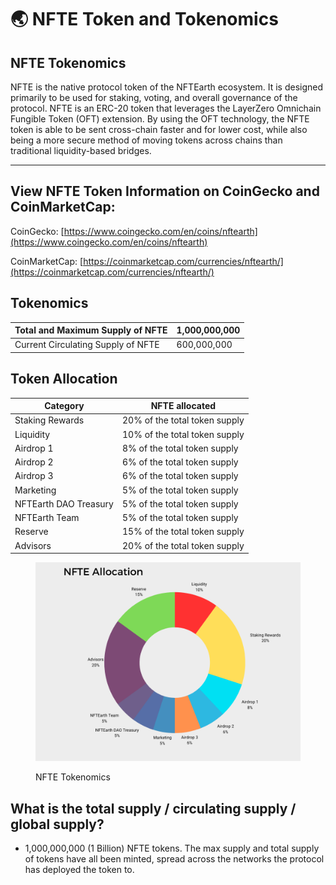 # 🌏 NFTE Token and Tokenomics

## NFTE Tokenomics <a href="#nfte-tokenomics" id="nfte-tokenomics"></a>

NFTE is the native protocol token of the NFTEarth ecosystem. It is designed primarily to be used for staking, voting, and overall governance of the protocol. NFTE is an ERC-20 token that leverages the LayerZero Omnichain Fungible Token (OFT) extension. By using the OFT technology, the NFTE token is able to be sent cross-chain faster and for lower cost, while also being a more secure method of moving tokens across chains than traditional liquidity-based bridges.

***

## View NFTE Token Information on CoinGecko and CoinMarketCap:

CoinGecko: [https://www.coingecko.com/en/coins/nftearth](https://www.coingecko.com/en/coins/nftearth)

CoinMarketCap: [https://coinmarketcap.com/currencies/nftearth/](https://coinmarketcap.com/currencies/nftearth/)

## Tokenomics

| Total and Maximum Supply of NFTE   | 1,000,000,000 |
| ---------------------------------- | ------------- |
| Current Circulating Supply of NFTE | 600,000,000   |

## Token Allocation

| Category              | NFTE allocated                |
| --------------------- | ----------------------------- |
| Staking Rewards       | 20% of the total token supply |
| Liquidity             | 10% of the total token supply |
| Airdrop 1             | 8% of the total token supply  |
| Airdrop 2             | 6% of the total token supply  |
| Airdrop 3             | 6% of the total token supply  |
| Marketing             | 5% of the total token supply  |
| NFTEarth DAO Treasury | 5% of the total token supply  |
| NFTEarth Team         | 5% of the total token supply  |
| Reserve               | 15% of the total token supply |
| Advisors              | 20% of the total token supply |

<figure><img src="../.gitbook/assets/NFTE Tokenomics.png" alt=""><figcaption><p>NFTE Tokenomics</p></figcaption></figure>

## **What is the total supply / circulating supply / global supply?**&#x20;

* 1,000,000,000 (1 Billion) NFTE tokens. The max supply and total supply of tokens have all been minted, spread across the networks the protocol has deployed the token to.
